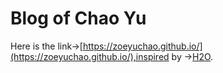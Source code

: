 # Blog of Chao Yu

Here is the link->[https://zoeyuchao.github.io/](https://zoeyuchao.github.io/),inspired by ->[H2O](https://github.com/kaeyleo/jekyll-theme-H2O).
